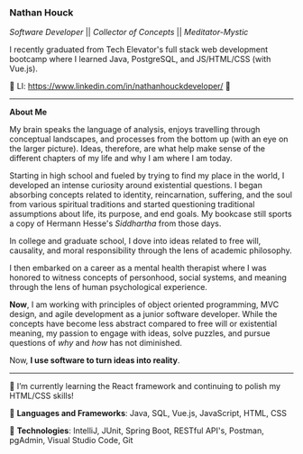 ### Nathan Houck
*Software Developer* || *Collector of Concepts* || *Meditator-Mystic*

I recently graduated from Tech Elevator's full stack web development bootcamp where I learned Java, PostgreSQL, and JS/HTML/CSS (with Vue.js).

👋 LI: https://www.linkedin.com/in/nathanhouckdeveloper/ 👋

---

**About Me**

My brain speaks the language of analysis, enjoys travelling through conceptual landscapes, and processes from the bottom up (with an eye on the larger picture). Ideas, therefore, are what help make sense of the different chapters of my life and why I am where I am today. 

Starting in high school and fueled by trying to find my place in the world, I developed an intense curiosity around existential questions. I began absorbing concepts related to identity, reincarnation, suffering, and the soul from various spiritual traditions and started questioning traditional assumptions about life, its purpose, and end goals. My bookcase still sports a copy of Hermann Hesse's *Siddhartha* from those days. 

In college and graduate school, I dove into ideas related to free will, causality, and moral responsibility through the lens of academic philosophy. 

I then embarked on a career as a mental health therapist where I was honored to witness concepts of personhood, social systems, and meaning through the lens of human psychological experience. 

**Now**, I am working with principles of object oriented programming, MVC design, and agile development as a junior software developer. While the concepts have become less abstract compared to free will or existential meaning, my passion to engage with ideas, solve puzzles, and pursue questions of *why* and *how* has not diminished. 

Now, **I use software to turn ideas into reality**.

---

🌱 I’m currently learning the React framework and continuing to polish my HTML/CSS skills!

💬 **Languages and Frameworks**: Java, SQL, Vue.js, JavaScript, HTML, CSS

🔭 **Technologies**: IntelliJ, JUnit, Spring Boot, RESTful API's, Postman, pgAdmin, Visual Studio Code, Git 

<!--
**nhdev20/nhdev20** is a ✨ _special_ ✨ repository because its `README.md` (this file) appears on your GitHub profile.

Here are some ideas to get you started:

- 🔭 I’m currently working on ...
- 🌱 I’m currently learning ...
- 👯 I’m looking to collaborate on ...
- 🤔 I’m looking for help with ...
- 💬 Ask me about ...
- 📫 How to reach me: ...
- 😄 Pronouns: ...
- ⚡ Fun fact: ...
-->
